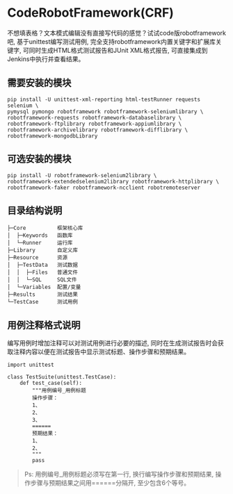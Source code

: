 # CodeRobotFramework(CRF)
不想填表格？文本模式编辑没有直接写代码的感觉？试试code版robotframework吧, 基于unittest编写测试用例, 完全支持robotframework内置关键字和扩展库关键字, 可同时生成HTML格式测试报告和JUnit XML格式报告, 可直接集成到Jenkins中执行并查看结果。 

## 需要安装的模块
```
pip install -U unittest-xml-reporting html-testRunner requests selenium \
pymysql pymongo robotframework robotframework-seleniumlibrary \
robotframework-requests robotframework-databaselibrary \
robotframework-ftplibrary robotframework-appiumlibrary \
robotframework-archivelibrary robotframework-difflibrary \
robotframework-mongodbLibrary 
```

## 可选安装的模块
```
pip install -U robotframework-selenium2library \
robotframework-extendedselenium2library robotframework-httplibrary \
robotframework-faker robotframework-ncclient robotremoteserver
```

## 目录结构说明
```
├─Core          框架核心库
│  ├─Keywords   函数库
│  └─Runner     运行库
├─Library       自定义库
├─Resource      资源
│  ├─TestData   测试数据
│  │  ├─Files   普通文件
│  │  └─SQL     SQL文件
│  └─Variables  配置/变量
├─Results       测试结果
└─TestCase      测试用例
```

## 用例注释格式说明
编写用例时增加注释可以对测试用例进行必要的描述, 同时在生成测试报告时会获取注释内容以便在测试报告中显示测试标题、操作步骤和预期结果。
```
import unittest

class TestSuite(unittest.TestCase):
    def test_case(self):
        """用例编号_用例标题
        操作步骤：
        1、
        2、
        3、
        ======
        预期结果：
        1、
        2、
        """
        pass
```
>Ps: 用例编号_用例标题必须写在第一行, 换行编写操作步骤和预期结果, 操作步骤与预期结果之间用======分隔开, 至少包含6个等号。
